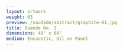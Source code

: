 ```yaml
---
layout: artwork
weight: 03
preview: /saudade/abstract/graphite-01.jpg
title: Duende No. 3
dimensions: 48" x 60"
medium: Encaustic, Oil on Panel
---
```

